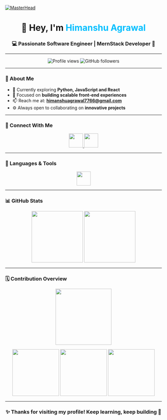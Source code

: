 [![MasterHead](https://raw.githubusercontent.com/PolarBearGG/PolarBearGG/master/web-developer.gif)](https://himanshuagrawal2003.github.io)

<h1 align="center">👋 Hey, I'm <span style="color:#00bfff;">Himanshu Agrawal</span></h1>
<h3 align="center">💻  Passionate Software Engineer | MernStack Developer 🚀</h3>

---

<p align="center">
  <img src="https://komarev.com/ghpvc/?username=himanshuagrawal2003&label=Profile%20Views&color=00bfff&style=flat-square" alt="Profile views" />
  <img src="https://img.shields.io/github/followers/himanshuagrawal2003?label=Followers&style=social" alt="GitHub followers"/>
</p>

---

### 🌟 About Me  

- 🧠 Currently exploring **Python, JavaScript and React**  
- 🎯 Focused on **building scalable front-end experiences**  
- 📫 Reach me at: **himanshuagrawal7766@gmail.com**  
- ⚙️ Always open to collaborating on **innovative projects**

---

### 🤝 Connect With Me  
<p align="center">
  <a href="https://www.linkedin.com/in/himanshu-agrawal-software-developer" target="_blank">
    <img src="https://skillicons.dev/icons?i=linkedin" height="45" />
  </a>
  <a href="https://www.instagram.com/_himanshu.03/" target="_blank">
    <img src="https://skillicons.dev/icons?i=instagram" height="45" />
  </a>
</p>

---

### 🧰 Languages & Tools  
<p align="center">
  <img src="https://skillicons.dev/icons?i=c,cpp,html,css,js,mongodb,python,express,react,vscode,nodejs,git,github" height="45" />
</p>

---

### 📊 GitHub Stats  

<p align="center">
  <img src="https://github-readme-stats.vercel.app/api?username=himanshuagrawal2003&show_icons=true&theme=tokyonight&hide_border=true" height="165" />
  <img src="https://github-readme-streak-stats.herokuapp.com?user=himanshuagrawal2003&theme=tokyonight&hide_border=true" height="165" />
</p>

---

### 🗓️ Contribution Overview  

<p align="center">
  <img src="https://github-profile-summary-cards.vercel.app/api/cards/profile-details?username=himanshuagrawal2003&theme=tokyonight" height="180" />
</p>

<p align="center">
  <img src="https://github-profile-summary-cards.vercel.app/api/cards/repos-per-language?username=himanshuagrawal2003&theme=tokyonight" height="150" />
  <img src="https://github-profile-summary-cards.vercel.app/api/cards/most-commit-language?username=himanshuagrawal2003&theme=tokyonight" height="150" />
  <img src="https://github-profile-summary-cards.vercel.app/api/cards/stats?username=himanshuagrawal2003&theme=tokyonight" height="150" />
</p>

---


<h3 align="center">✨ Thanks for visiting my profile! Keep learning, keep building 🚀</h3>
